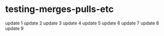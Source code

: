 # testing-merges-pulls-etc

update 1
update 2
update 3
update 4
update 5
update 6
update 7
update 8
update 9

